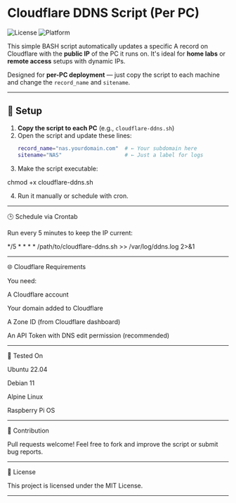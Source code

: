 # Cloudflare DDNS Script (Per PC)
<img alt="License" src="https://img.shields.io/badge/license-MIT-black"> <img alt="Platform" src="https://img.shields.io/badge/platform-Linux%2FmacOS-orange">

This simple BASH script automatically updates a specific A record on Cloudflare with the **public IP** of the PC it runs on. It's ideal for **home labs** or **remote access** setups with dynamic IPs.

Designed for **per-PC deployment** — just copy the script to each machine and change the `record_name` and `sitename`.

---

## 🔧 Setup

1. **Copy the script to each PC** (e.g., `cloudflare-ddns.sh`)
2. Open the script and update these lines:
   ```bash
   record_name="nas.yourdomain.com"  # ← Your subdomain here
   sitename="NAS"                    # ← Just a label for logs

3. Make the script executable:

chmod +x cloudflare-ddns.sh


4. Run it manually or schedule with cron.




---

🕒 Schedule via Crontab

Run every 5 minutes to keep the IP current:

*/5 * * * * /path/to/cloudflare-ddns.sh >> /var/log/ddns.log 2>&1


---

🌐 Cloudflare Requirements

You need:

A Cloudflare account

Your domain added to Cloudflare

A Zone ID (from Cloudflare dashboard)

An API Token with DNS edit permission (recommended)



---

🧪 Tested On

Ubuntu 22.04

Debian 11

Alpine Linux

Raspberry Pi OS



---

🙌 Contribution

Pull requests welcome! Feel free to fork and improve the script or submit bug reports.


---

📄 License

This project is licensed under the MIT License.

---

